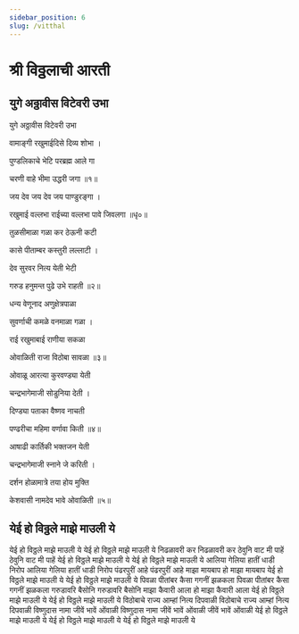 ```yaml
---
sidebar_position: 6
slug: /vitthal
---
```


# श्री विठ्ठलाची आरती  
## युगे अठ्ठावीस विटेवरी उभा 

युगे अठ्ठावीस विटेवरी उभा

वामाङ्गी रखुमाईदिसे दिव्य शोभा ।

पुण्डलिकाचे भेटि परब्रह्म आले गा

चरणी वाहे भीमा उद्धरी जगा ॥१॥

जय देव जय देव जय पाण्डुरङ्गा ।

रखुमाई वल्लभा राईच्या वल्लभा पावे जिवलगा ॥धृ०॥

तुळसीमाळा गळा कर ठेऊनी कटी

कासे पीताम्बर कस्तुरी लल्लाटी ।

देव सुरवर नित्य येती भेटी

गरुड हनुमन्त पुढे उभे राहती ॥२॥

धन्य वेणूनाद अणुक्षेत्रपाळा

सुवर्णाची कमळे वनमाळा गळा ।

राई रखुमाबाई राणीया सकळा

ओवाळिती राजा विठोबा सावळा ॥३॥

ओवाळू आरत्या कुरवण्ड्या येती

चन्द्रभागेमाजी सोडुनिया देती ।

दिण्ड्या पताका वैष्णव नाचती

पण्ढरीचा महिमा वर्णावा किती ॥४॥

आषाढी कार्तिकी भक्तजन येती

चन्द्रभागेमाजी स्नाने जे करिती ।

दर्शन होळामात्रे तया होय मुक्ति

केशवासी नामदेव भावे ओवाळिती ॥५॥

## येई हो विठ्ठले माझे माउली ये
<!-- <audio controls="controls" src="/audio/aarati/yei-oh-vitthale.mp3">
    Your browser does not support the HTML5 Audio element.
</audio> -->


येई हो विठ्ठले माझे माउली ये
येई हो विठ्ठले माझे माउली ये
निढळावरी कर
निढळावरी कर ठेवुनि वाट मी पाहें
ठेवुनि वाट मी पाहें
येई हो विठ्ठले माझे माउली ये
येई हो विठ्ठले माझे माउली ये
आलिया गेलिया हातीं धाडी निरोप
आलिया गेलिया हातीं धाडी निरोप
पंढरपुरीं आहे
पंढरपुरीं आहे माझा मायबाप
हो माझा मायबाप
येई हो विठ्ठले माझे माउली ये
येई हो विठ्ठले माझे माउली ये
पिवळा पीतांबर कैसा गगनीं झळकला
पिवळा पीतांबर कैसा गगनीं झळकला
गरुडावरि बैसोनि
गरुडावरि बैसोनि माझा कैवारी आला
हो माझा कैवारी आला
येई हो विठ्ठले माझे माउली ये
येई हो विठ्ठले माझे माउली ये
विठोबाचे राज्य आम्हां नित्य दिपवाळी
विठोबाचे राज्य आम्हां नित्य दिपवाळी
विष्णुदास नामा जीवें भावें ओंवाळी
विष्णुदास नामा जीवें भावें ओंवाळी
जीवें भावें ओंवाळी
येई हो विठ्ठले माझे माउली ये
येई हो विठ्ठले माझे माउली ये
येई हो विठ्ठले माझे माउली ये